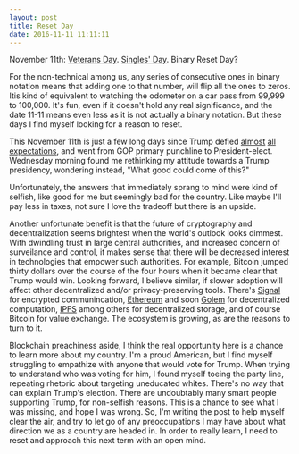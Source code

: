 ```yaml
---
layout: post
title: Reset Day
date: 2016-11-11 11:11:11
---
```

November 11th: [Veterans Day](https://en.wikipedia.org/wiki/Veterans_Day). [Singles' Day](https://en.wikipedia.org/wiki/Singles%27_Day). Binary Reset Day?

For the non-technical among us, any series of consecutive ones in binary notation means that adding one to that number, will flip all the ones to zeros. Itis kind of equivalent to watching the odometer on a car pass from 99,999 to 100,000. It's fun, even if it doesn't hold any real significance, and the date 11-11 means even less as it is not actually a binary notation. But these days I find myself looking for a reason to reset.

This November 11th is just a few long days since Trump defied [almost](https://www.washingtonpost.com/politics/trump-recorded-having-extremely-lewd-conversation-about-women-in-2005/2016/10/07/3b9ce776-8cb4-11e6-bf8a-3d26847eeed4_story.html) [all](http://www.huffingtonpost.com/entry/donald-trump-racist-examples_us_56d47177e4b03260bf777e83) [expectations](http://www.nytimes.com/2016/10/02/us/politics/donald-trump-taxes.html), and went from GOP primary punchline to President-elect. Wednesday morning found me rethinking my attitude towards a Trump presidency, wondering instead, "What good could come of this?"

Unfortunately, the answers that immediately sprang to mind were kind of selfish, like good for me but seemingly bad for the country. Like maybe I'll pay less in taxes, not sure I love the tradeoff but there is an upside.

Another unfortunate benefit is that the future of cryptography and decentralization seems brightest when the world's outlook looks dimmest. With dwindling trust in large central authorities, and increased concern of surveilance and control, it makes sense that there will be decreased interest in technologies that empower such authorities. For example, Bitcoin jumped thirty dollars over the course of the four hours when it became clear that Trump would win. Looking forward, I believe similar, if slower adoption will affect other decentralized and/or privacy-preserving tools. There's [Signal](https://whispersystems.org) for encrypted communincation, [Ethereum](https://www.ethereum.org/) and soon [Golem](https://golem.network/) for decentralized computation, [IPFS](http://ipfs.io/) among others for decentralized storage, and of course Bitcoin for value exchange. The ecosystem is growing, as are the reasons to turn to it.

Blockchain preachiness aside, I think the real opportunity here is a chance to learn more about my country. I'm a proud American, but I find myself struggling to empathize with anyone that would vote for Trump. When trying to understand who was voting for him, I found myself toeing the party line, repeating rhetoric about targeting uneducated whites. There's no way that can explain Trump's election. There are undoubtably many smart people supporting Trump, for non-selfish reasons. This is a chance to see what I was missing, and hope I was wrong. So, I'm writing the post to help myself clear the air, and try to let go of any preoccupations I may have about what direction we as a country are headed in. In order to really learn, I need to reset and approach this next term with an open mind.
